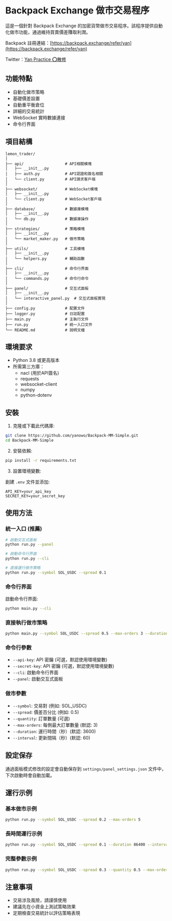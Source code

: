 # Backpack Exchange 做市交易程序

這是一個針對 Backpack Exchange 的加密貨幣做市交易程序。該程序提供自動化做市功能，通過維持買賣價差賺取利潤。

Backpack 註冊連結：[https://backpack.exchange/refer/yan](https://backpack.exchange/refer/yan)

Twitter：[Yan Practice ⭕散修](https://x.com/practice_y11)

## 功能特點

- 自動化做市策略
- 基礎價差設置
- 自動重平衡倉位
- 詳細的交易統計
- WebSocket 實時數據連接
- 命令行界面

## 項目結構

```
lemon_trader/
│
├── api/                  # API相關模塊
│   ├── __init__.py
│   ├── auth.py           # API認證和簽名相關
│   └── client.py         # API請求客戶端
│
├── websocket/            # WebSocket模塊
│   ├── __init__.py
│   └── client.py         # WebSocket客戶端
│
├── database/             # 數據庫模塊
│   ├── __init__.py
│   └── db.py             # 數據庫操作
│
├── strategies/           # 策略模塊
│   ├── __init__.py
│   └── market_maker.py   # 做市策略
│
├── utils/                # 工具模塊
│   ├── __init__.py
│   └── helpers.py        # 輔助函數
│
├── cli/                  # 命令行界面
│   ├── __init__.py
│   └── commands.py       # 命令行命令
│
├── panel/                # 交互式面板
│   ├── __init__.py
│   └── interactive_panel.py  # 交互式面板實現
│
├── config.py             # 配置文件
├── logger.py             # 日誌配置
├── main.py               # 主執行文件
├── run.py                # 統一入口文件
└── README.md             # 說明文檔
```

## 環境要求

- Python 3.8 或更高版本
- 所需第三方庫：
  - nacl (用於API簽名)
  - requests
  - websocket-client
  - numpy
  - python-dotenv

## 安裝

1. 克隆或下載此代碼庫:

```bash
git clone https://github.com/yanowo/Backpack-MM-Simple.git
cd Backpack-MM-Simple
```

2. 安裝依賴:

```bash
pip install -r requirements.txt
```

3. 設置環境變數:

創建 `.env` 文件並添加:

```
API_KEY=your_api_key
SECRET_KEY=your_secret_key
```

## 使用方法

### 統一入口 (推薦)

```bash
# 啟動交互式面板
python run.py --panel

# 啟動命令行界面
python run.py --cli  

# 直接運行做市策略
python run.py --symbol SOL_USDC --spread 0.1
```

### 命令行界面

啟動命令行界面:

```bash
python main.py --cli
```

### 直接執行做市策略

```bash
python main.py --symbol SOL_USDC --spread 0.5 --max-orders 3 --duration 3600 --interval 60
```

### 命令行參數

- `--api-key`: API 密鑰 (可選，默認使用環境變數)
- `--secret-key`: API 密鑰 (可選，默認使用環境變數)
- `--cli`: 啟動命令行界面
- `--panel`: 啟動交互式面板

### 做市參數

- `--symbol`: 交易對 (例如: SOL_USDC)
- `--spread`: 價差百分比 (例如: 0.5)
- `--quantity`: 訂單數量 (可選)
- `--max-orders`: 每側最大訂單數量 (默認: 3)
- `--duration`: 運行時間（秒）(默認: 3600)
- `--interval`: 更新間隔（秒）(默認: 60)

## 設定保存

通過面板模式修改的設定會自動保存到 `settings/panel_settings.json` 文件中，下次啟動時會自動加載。

## 運行示例

### 基本做市示例

```bash
python run.py --symbol SOL_USDC --spread 0.2 --max-orders 5
```

### 長時間運行示例

```bash
python run.py --symbol SOL_USDC --spread 0.1 --duration 86400 --interval 120
```

### 完整參數示例

```bash
python run.py --symbol SOL_USDC --spread 0.3 --quantity 0.5 --max-orders 3 --duration 7200 --interval 60
``` 

## 注意事項

- 交易涉及風險，請謹慎使用
- 建議先在小資金上測試策略效果
- 定期檢查交易統計以評估策略表現
